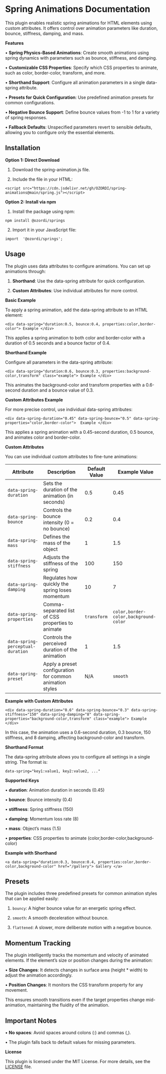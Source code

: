 

# **Spring Animations Documentation**

    

This plugin enables realistic spring animations for HTML elements using custom attributes. It offers control over animation parameters like duration, bounce, stiffness, damping, and mass. 

  

**Features**

  

•  **Spring Physics-Based Animations**: Create smooth animations using spring dynamics with parameters such as bounce, stiffness, and damping.

•  **Customizable CSS Properties**: Specify which CSS properties to animate, such as color, border-color, transform, and more.

•  **Shorthand Support**: Configure all animation parameters in a single data-spring attribute.

•  **Presets for Quick Configuration**: Use predefined animation presets for common configurations.

•  **Negative Bounce Support**: Define bounce values from -1 to 1 for a variety of spring responses.


•  **Fallback Defaults**: Unspecified parameters revert to sensible defaults, allowing you to configure only the essential elements.


  


**Installation**
---
  

**Option 1: Direct Download**

  

1.  Download the spring-animation.js file.

2.  Include the file in your HTML:

  
```
<script src="https://cdn.jsdelivr.net/gh/OZORDI/spring-animations@main/spring.js"></script>
```

  

  

  

**Option 2: Install via npm**

  

1.  Install the package using npm:

  
```
npm install @ozordi/springs  
```

  

  

2.  Import it in your JavaScript file:

  
```
import  '@ozordi/springs';
```

  

  

  

**Usage**
---
  

The plugin uses data attributes to configure animations. You can set up animations through:

  

1. **Shorthand**: Use the data-spring attribute for quick configuration.

2. **Custom Attributes**: Use individual attributes for more control.

  

**Basic Example**

  

To apply a spring animation, add the data-spring attribute to an HTML element:

  



`<div data-spring="duration:0.5, bounce:0.4, properties:color,border-color"> Example </div>`
  

This applies a spring animation to both color and border-color with a duration of 0.5 seconds and a bounce factor of 0.4.

  

**Shorthand Example**

  

Configure all parameters in the data-spring attribute:

  

`<div data-spring="duration:0.6, bounce:0.3, properties:background-color,transform" class="example"> Example </div>`

  

This animates the background-color and transform properties with a 0.6-second duration and a bounce value of 0.3.

  

**Custom Attributes Example**

  

For more precise control, use individual data-spring attributes:

  `<div data-spring-duration="0.45" data-spring-bounce="0.5" data-spring-properties="color,border-color">  Example </div>`




  

This applies a spring animation with a 0.45-second duration, 0.5 bounce, and animates color and border-color.

  

**Custom Attributes**

  

You can use individual custom attributes to fine-tune animations:

  


| Attribute                        | Description                                      | Default Value | Example Value                               |
|-----------------------------------|--------------------------------------------------|---------------|---------------------------------------------|
| `data-spring-duration`            | Sets the duration of the animation (in seconds)  | 0.5           | 0.45                                        |
| `data-spring-bounce`              | Controls the bounce intensity (0 = no bounce)    | 0.2           | 0.4                                         |
| `data-spring-mass`                | Defines the mass of the object                  | 1             | 1.5                                         |
| `data-spring-stiffness`           | Adjusts the stiffness of the spring             | 100           | 150                                         |
| `data-spring-damping`             | Regulates how quickly the spring loses momentum | 10            | 7                                           |
| `data-spring-properties`          | Comma-separated list of CSS properties to animate | `transform`   | `color,border-color,background-color`       |
| `data-spring-perceptual-duration` | Controls the perceived duration of the animation | 1             | 1.5 
| `data-spring-preset` | Apply a preset configuration for common animation styles | N/A             | `smooth`                                   


**Example with Custom Attributes**  

`<div data-spring-duration="0.6" data-spring-bounce="0.3" data-spring-stiffness="150" data-spring-damping="8" data-spring-properties="background-color,transform" class="example"> Example </div>`  

  



  

In this case, the animation uses a 0.6-second duration, 0.3 bounce, 150 stiffness, and 8 damping, affecting background-color and transform.

  

**Shorthand Format**

  

The data-spring attribute allows you to configure all settings in a single string. The format is:

  
```  
data-spring="key1:value1, key2:value2, ..."
```

  

**Supported Keys**

  

•  **duration**: Animation duration in seconds (0.45)

•  **bounce**: Bounce intensity (0.4)

•  **stiffness**: Spring stiffness (150)

•  **damping**: Momentum loss rate (8)

•  **mass**: Object’s mass (1.5)

•  **properties**: CSS properties to animate (color,border-color,background-color)

  

**Example with Shorthand**

  

`<a data-spring="duration:0.3, bounce:0.4, properties:color,border-color,background-color" href="/gallery"> Gallery </a>`


 **Presets**
--- 
The plugin includes three predefined presets for common animation styles that can be applied easily:
1. ``bouncy``: A higher bounce value for an energetic spring effect.

2. ``smooth``: A smooth deceleration without bounce.

3. ``flattened``: A slower, more deliberate motion with a negative bounce.

**Momentum Tracking**
---
  

The plugin intelligently tracks the momentum and velocity of animated elements. If the element’s size or position changes during the animation:

  

•  **Size Changes**: It detects changes in surface area (height * width) to adjust the animation accordingly.

•  **Position Changes**: It monitors the CSS transform property for any movement.

  

This ensures smooth transitions even if the target properties change mid-animation, maintaining the fluidity of the animation.

**Important Notes**
---
  

•  **No spaces**: Avoid spaces around colons (:) and commas (,).

•  The plugin falls back to default values for missing parameters.

  

**License**

  

This plugin is licensed under the MIT License. For more details, see the [LICENSE](https://github.com/OZORDI/spring-animations/blob/main/LICENSE) file.
  
